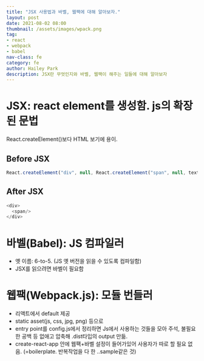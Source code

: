 ```yaml
---
title: "JSX 사용법과 바벨, 웹팩에 대해 알아보자."
layout: post
date: 2021-08-02 08:00
thumbnail: /assets/images/wpack.png
tag:
- react
- webpack
- babel
nav-class: fe
category: fe
author: Hailey Park
description: JSX란 무엇인지와 바벨, 웹팩이 해주는 일들에 대해 알아보자
---
```


# JSX: react element를 생성함. js의 확장된 문법 
React.createElement()보다 HTML 보기에 용이.

## Before JSX
```javascript
React.createElement("div", null, React.createElement("span", null, text)
```

## After JSX
```javascript
<div>
  <span/>
</div>
```

# 바벨(Babel): JS 컴파일러
- 옛 이름: 6-to-5. (JS 옛 버전을 읽을 수 있도록 컴파일함)
- JSX를 읽으려면 바벨이 필요함

# 웹팩(Webpack.js): 모듈 번들러
- 리액트에서 default 제공
- static asset(js, css, jpg, png) 등으로
- entry point를 config.js에서 정리하면 Js에서 사용하는 것들을 모아 주석, 불필요한 공백 등 없애고 압축해 .dist타입의 output 만듦.
- create-react-app 안에 웹팩+바벨 설정이 들어가있어 사용자가 따로 할 필요 없음. (=boilerplate. 반복작업을 다 한 ..sample같은 것)
